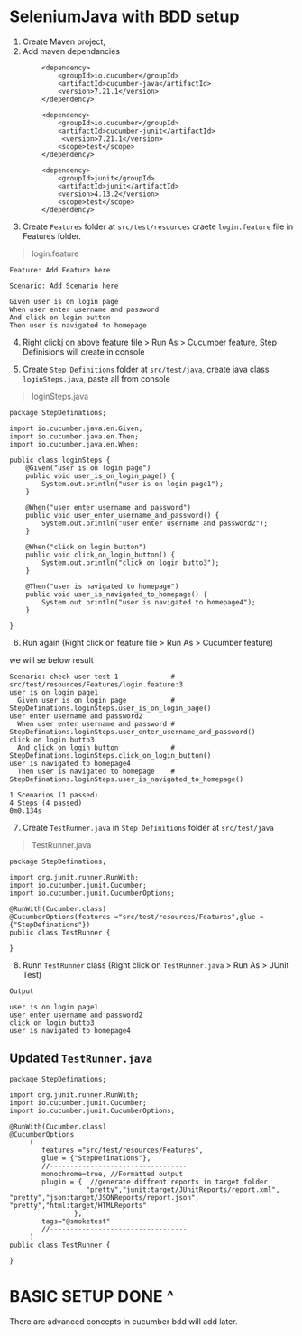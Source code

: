 # SeleniumJava with BDD setup

1. Create Maven project,
2. Add maven dependancies 

```
        <dependency>
			<groupId>io.cucumber</groupId>
			<artifactId>cucumber-java</artifactId>
			<version>7.21.1</version>
		</dependency>

		<dependency>
			<groupId>io.cucumber</groupId>
			<artifactId>cucumber-junit</artifactId>
			 <version>7.21.1</version>
			<scope>test</scope>
		</dependency>

		<dependency>
			<groupId>junit</groupId>
			<artifactId>junit</artifactId>
			<version>4.13.2</version>
			<scope>test</scope>
		</dependency>
```

3. Create `Features` folder at 
`src/test/resources` craete `login.feature` file in Features folder.

>login.feature
```
Feature: Add Feature here 

Scenario: Add Scenario here 

Given user is on login page
When user enter username and password
And click on login button
Then user is navigated to homepage

```

4. Right clickj on above feature file > Run As > Cucumber feature, Step Definisions will create in console 

5. Create `Step Definitions` folder at `src/test/java`, create java class `loginSteps.java`, paste all from console

>loginSteps.java
```
package StepDefinations;

import io.cucumber.java.en.Given;
import io.cucumber.java.en.Then;
import io.cucumber.java.en.When;

public class loginSteps {
	@Given("user is on login page")
	public void user_is_on_login_page() {
		System.out.println("user is on login page1");
	}

	@When("user enter username and password")
	public void user_enter_username_and_password() {
		System.out.println("user enter username and password2");
	}

	@When("click on login button")
	public void click_on_login_button() {
		System.out.println("click on login butto3");
	}

	@Then("user is navigated to homepage")
	public void user_is_navigated_to_homepage() {
		System.out.println("user is navigated to homepage4");
	}

}
```

6. Run again (Right click on feature file > Run As > Cucumber feature)

we will se below result 

```
Scenario: check user test 1             # src/test/resources/Features/login.feature:3
user is on login page1
  Given user is on login page           # StepDefinations.loginSteps.user_is_on_login_page()
user enter username and password2
  When user enter username and password # StepDefinations.loginSteps.user_enter_username_and_password()
click on login butto3
  And click on login button             # StepDefinations.loginSteps.click_on_login_button()
user is navigated to homepage4
  Then user is navigated to homepage    # StepDefinations.loginSteps.user_is_navigated_to_homepage()

1 Scenarios (1 passed)
4 Steps (4 passed)
0m0.134s
```

7. Create `TestRunner.java` in `Step Definitions` folder at `src/test/java`

> TestRunner.java
```
package StepDefinations;

import org.junit.runner.RunWith;
import io.cucumber.junit.Cucumber;
import io.cucumber.junit.CucumberOptions;

@RunWith(Cucumber.class)
@CucumberOptions(features ="src/test/resources/Features",glue = {"StepDefinations"})
public class TestRunner {

}
```
8. Runn `TestRunner` class (Right click on `TestRunner.java`  > Run As > JUnit Test)

`Output`

```
user is on login page1
user enter username and password2
click on login butto3
user is navigated to homepage4
```

## Updated `TestRunner.java`

```
package StepDefinations;

import org.junit.runner.RunWith;
import io.cucumber.junit.Cucumber;
import io.cucumber.junit.CucumberOptions;

@RunWith(Cucumber.class)
@CucumberOptions
     (
		features ="src/test/resources/Features",
		glue = {"StepDefinations"}, 
		//----------------------------------
		monochrome=true, //Formatted output
		plugin = {  //generate diffrent reports in target folder
				   "pretty","junit:target/JUnitReports/report.xml",
"pretty","json:target/JSONReports/report.json",
"pretty","html:target/HTMLReports"
				},
		tags="@smoketest"
		//----------------------------------
	 )
public class TestRunner {

}
```
#  BASIC SETUP DONE ^

There are advanced concepts in cucumber bdd will add later.
